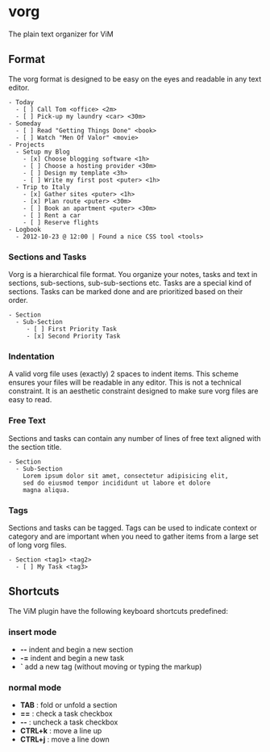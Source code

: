 vorg 
====
The plain text organizer for ViM

Format
------
The vorg format is designed to be easy on the eyes and readable
in any text editor. 

```
- Today 
  - [ ] Call Tom <office> <2m>
  - [ ] Pick-up my laundry <car> <30m>
- Someday
  - [ ] Read "Getting Things Done" <book>
  - [ ] Watch "Men Of Valor" <movie>
- Projects
  - Setup my Blog
    - [x] Choose blogging software <1h>
    - [ ] Choose a hosting provider <30m>
    - [ ] Design my template <3h>
    - [ ] Write my first post <puter> <1h>
  - Trip to Italy
    - [x] Gather sites <puter> <1h>
    - [x] Plan route <puter> <30m>
    - [ ] Book an apartment <puter> <30m>
    - [ ] Rent a car
    - [ ] Reserve flights
- Logbook
  - 2012-10-23 @ 12:00 | Found a nice CSS tool <tools>
```

### Sections and Tasks
Vorg is a hierarchical file format. You organize
your notes, tasks and text in sections, sub-sections,
sub-sub-sections etc.
Tasks are a special kind of sections. Tasks can be marked
done and are prioritized based on their order.

```
- Section
  - Sub-Section
     - [ ] First Priority Task
     - [x] Second Priority Task
```

### Indentation
A valid vorg file uses (exactly) 2 spaces to indent items. This scheme ensures your files will be readable in any editor.
This is not a technical constraint. It is an aesthetic constraint designed to make sure vorg files are easy to read.

### Free Text
Sections and tasks can contain any number of lines of free text aligned
with the section title.

```
- Section
  - Sub-Section
    Lorem ipsum dolor sit amet, consectetur adipisicing elit, 
    sed do eiusmod tempor incididunt ut labore et dolore 
    magna aliqua. 
```

### Tags
Sections and tasks can be tagged. Tags can be used to indicate context
or category and are important when you need to gather items from
a large set of long vorg files.

```
- Section <tag1> <tag2>
  - [ ] My Task <tag3>
```

Shortcuts
---------
The ViM plugin have the following keyboard shortcuts predefined:

### insert mode
- **--** indent and begin a new section
- **-=** indent and begin a new task
- **`** add a new tag (without moving or typing the markup)

### normal mode
- **TAB** : fold or unfold a section
- **==**  : check a task checkbox
- **--**  : uncheck a task checkbox
- **CTRL+k** : move a line up
- **CTRL+j** : move a line down
